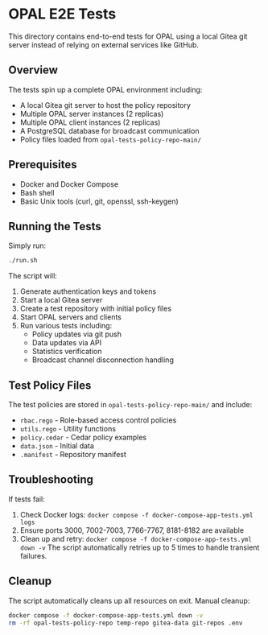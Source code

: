# OPAL E2E Tests
This directory contains end-to-end tests for OPAL using a local Gitea git server instead of relying on external services like GitHub.
## Overview
The tests spin up a complete OPAL environment including:
- A local Gitea git server to host the policy repository
- Multiple OPAL server instances (2 replicas)
- Multiple OPAL client instances (2 replicas)
- A PostgreSQL database for broadcast communication
- Policy files loaded from `opal-tests-policy-repo-main/`
## Prerequisites
- Docker and Docker Compose
- Bash shell
- Basic Unix tools (curl, git, openssl, ssh-keygen)
## Running the Tests
Simply run:
```bash
./run.sh
```
The script will:
1. Generate authentication keys and tokens
2. Start a local Gitea server
3. Create a test repository with initial policy files
4. Start OPAL servers and clients
5. Run various tests including:
   - Policy updates via git push
   - Data updates via API
   - Statistics verification
   - Broadcast channel disconnection handling
## Test Policy Files
The test policies are stored in `opal-tests-policy-repo-main/` and include:
- `rbac.rego` - Role-based access control policies
- `utils.rego` - Utility functions
- `policy.cedar` - Cedar policy examples
- `data.json` - Initial data
- `.manifest` - Repository manifest
## Troubleshooting
If tests fail:
1. Check Docker logs: `docker compose -f docker-compose-app-tests.yml logs`
2. Ensure ports 3000, 7002-7003, 7766-7767, 8181-8182 are available
3. Clean up and retry: `docker compose -f docker-compose-app-tests.yml down -v`
The script automatically retries up to 5 times to handle transient failures.
## Cleanup
The script automatically cleans up all resources on exit. Manual cleanup:
```bash
docker compose -f docker-compose-app-tests.yml down -v
rm -rf opal-tests-policy-repo temp-repo gitea-data git-repos .env
```
